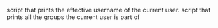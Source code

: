 script that prints the effective username of the current user.
script that prints all the groups the current user is part of
